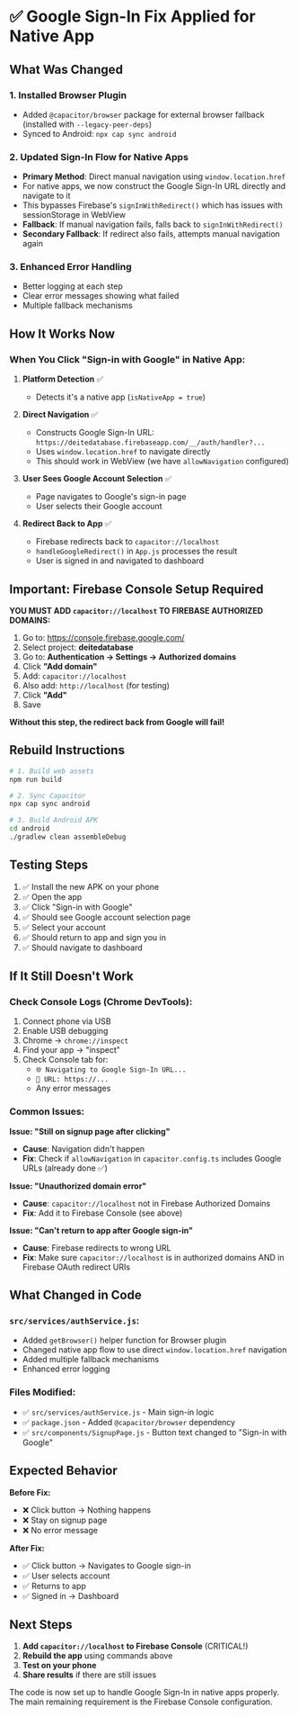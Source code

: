 # ✅ Google Sign-In Fix Applied for Native App

## What Was Changed

### 1. **Installed Browser Plugin**
- Added `@capacitor/browser` package for external browser fallback (installed with `--legacy-peer-deps`)
- Synced to Android: `npx cap sync android`

### 2. **Updated Sign-In Flow for Native Apps**
- **Primary Method**: Direct manual navigation using `window.location.href`
- For native apps, we now construct the Google Sign-In URL directly and navigate to it
- This bypasses Firebase's `signInWithRedirect()` which has issues with sessionStorage in WebView
- **Fallback**: If manual navigation fails, falls back to `signInWithRedirect()`
- **Secondary Fallback**: If redirect also fails, attempts manual navigation again

### 3. **Enhanced Error Handling**
- Better logging at each step
- Clear error messages showing what failed
- Multiple fallback mechanisms

## How It Works Now

### When You Click "Sign-in with Google" in Native App:

1. **Platform Detection** ✅
   - Detects it's a native app (`isNativeApp = true`)

2. **Direct Navigation** ✅
   - Constructs Google Sign-In URL: `https://deitedatabase.firebaseapp.com/__/auth/handler?...`
   - Uses `window.location.href` to navigate directly
   - This should work in WebView (we have `allowNavigation` configured)

3. **User Sees Google Account Selection** ✅
   - Page navigates to Google's sign-in page
   - User selects their Google account

4. **Redirect Back to App** ✅
   - Firebase redirects back to `capacitor://localhost`
   - `handleGoogleRedirect()` in `App.js` processes the result
   - User is signed in and navigated to dashboard

## Important: Firebase Console Setup Required

**YOU MUST ADD `capacitor://localhost` TO FIREBASE AUTHORIZED DOMAINS:**

1. Go to: https://console.firebase.google.com/
2. Select project: **deitedatabase**
3. Go to: **Authentication → Settings → Authorized domains**
4. Click **"Add domain"**
5. Add: `capacitor://localhost`
6. Also add: `http://localhost` (for testing)
7. Click **"Add"**
8. Save

**Without this step, the redirect back from Google will fail!**

## Rebuild Instructions

```bash
# 1. Build web assets
npm run build

# 2. Sync Capacitor
npx cap sync android

# 3. Build Android APK
cd android
./gradlew clean assembleDebug
```

## Testing Steps

1. ✅ Install the new APK on your phone
2. ✅ Open the app
3. ✅ Click "Sign-in with Google"
4. ✅ Should see Google account selection page
5. ✅ Select your account
6. ✅ Should return to app and sign you in
7. ✅ Should navigate to dashboard

## If It Still Doesn't Work

### Check Console Logs (Chrome DevTools):
1. Connect phone via USB
2. Enable USB debugging
3. Chrome → `chrome://inspect`
4. Find your app → "inspect"
5. Check Console tab for:
   - `🌐 Navigating to Google Sign-In URL...`
   - `📍 URL: https://...`
   - Any error messages

### Common Issues:

**Issue: "Still on signup page after clicking"**
- **Cause**: Navigation didn't happen
- **Fix**: Check if `allowNavigation` in `capacitor.config.ts` includes Google URLs (already done ✅)

**Issue: "Unauthorized domain error"**
- **Cause**: `capacitor://localhost` not in Firebase Authorized Domains
- **Fix**: Add it to Firebase Console (see above)

**Issue: "Can't return to app after Google sign-in"**
- **Cause**: Firebase redirects to wrong URL
- **Fix**: Make sure `capacitor://localhost` is in authorized domains AND in Firebase OAuth redirect URIs

## What Changed in Code

### `src/services/authService.js`:
- Added `getBrowser()` helper function for Browser plugin
- Changed native app flow to use direct `window.location.href` navigation
- Added multiple fallback mechanisms
- Enhanced error logging

### Files Modified:
- ✅ `src/services/authService.js` - Main sign-in logic
- ✅ `package.json` - Added `@capacitor/browser` dependency
- ✅ `src/components/SignupPage.js` - Button text changed to "Sign-in with Google"

## Expected Behavior

**Before Fix:**
- ❌ Click button → Nothing happens
- ❌ Stay on signup page
- ❌ No error message

**After Fix:**
- ✅ Click button → Navigates to Google sign-in
- ✅ User selects account
- ✅ Returns to app
- ✅ Signed in → Dashboard

## Next Steps

1. **Add `capacitor://localhost` to Firebase Console** (CRITICAL!)
2. **Rebuild the app** using commands above
3. **Test on your phone**
4. **Share results** if there are still issues

The code is now set up to handle Google Sign-In in native apps properly. The main remaining requirement is the Firebase Console configuration.

